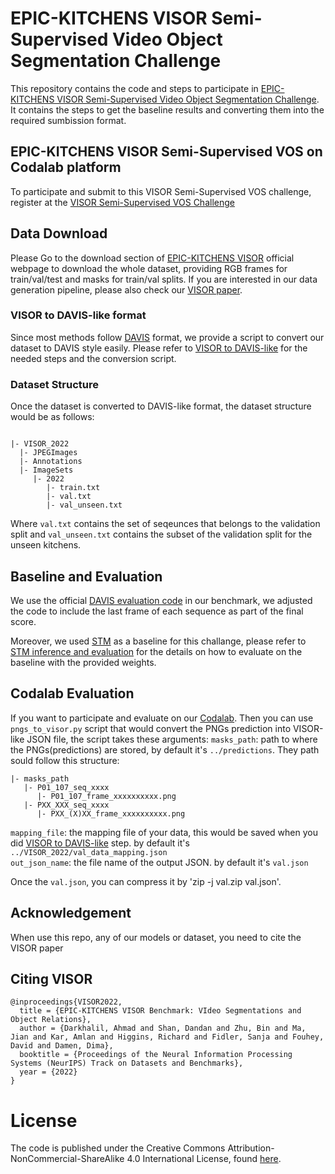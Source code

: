 # EPIC-KITCHENS VISOR Semi-Supervised Video Object Segmentation Challenge

This repository contains the code and steps to participate in [EPIC-KITCHENS VISOR Semi-Supervised Video Object Segmentation Challenge](https://codalab.lisn.upsaclay.fr/competitions/9767). It contains the steps to get the baseline results and converting them into the required sumbission format.
<br>

## EPIC-KITCHENS VISOR Semi-Supervised VOS on Codalab platform
To participate and submit to this VISOR Semi-Supervised VOS challenge, register at the [VISOR Semi-Supervised VOS Challenge](https://codalab.lisn.upsaclay.fr/competitions/9767)

## Data Download
Please Go to the download section of [EPIC-KITCHENS VISOR](https://epic-kitchens.github.io/VISOR/) official webpage to download the whole dataset, providing RGB frames for train/val/test and masks for train/val splits. If you are interested in our data generation pipeline, please also check our [VISOR paper](https://arxiv.org/abs/2209.13064). 

### VISOR to DAVIS-like format
Since most methods follow [DAVIS](https://davischallenge.org/) format, we provide a script to convert our dataset to DAVIS style easily. Please refer to [VISOR to DAVIS-like](https://github.com/epic-kitchens/VISOR-VOS#visor-to-davis-like-format) for the needed steps and the conversion script.


### Dataset Structure
Once the dataset is converted to DAVIS-like format, the dataset structure would be as follows:
```

|- VISOR_2022
  |- JPEGImages
  |- Annotations
  |- ImageSets
     |- 2022
        |- train.txt
        |- val.txt
        |- val_unseen.txt
```
Where `val.txt` contains the set of seqeunces that belongs to the validation split and `val_unseen.txt` contains the subset of the validation split for the unseen kitchens.

## Baseline and Evaluation
We use the official [DAVIS evaluation code](https://github.com/davisvideochallenge/davis2017-evaluation) in our benchmark, we adjusted the code to include the last frame of each sequence as part of the final score.

Moreover, we used [STM](https://github.com/seoungwugoh/STM) as a baseline for this challange, please refer to [STM inference and evaluation](https://github.com/epic-kitchens/VISOR-VOS#evaluation) for the details on how to evaluate on the baseline with the provided weights.

## Codalab Evaluation
If you want to participate and evaluate on our [Codalab](https://codalab.lisn.upsaclay.fr/competitions/9767). Then you can use `pngs_to_visor.py` script that would convert the PNGs prediction into VISOR-like JSON file, the script takes these arguments:
`masks_path`: path to where the PNGs(predictions) are stored, by default it's `../predictions`. They path sould follow this structure: 
```
|- masks_path
   |- P01_107_seq_xxxx
      |- P01_107_frame_xxxxxxxxxx.png
   |- PXX_XXX_seq_xxxx
      |- PXX_(X)XX_frame_xxxxxxxxxx.png
```

`mapping_file`: the mapping file of your data, this would be saved when you did [VISOR to DAVIS-like](https://github.com/epic-kitchens/VISOR-VOS#visor-to-davis-like-format) step. by default it's `../VISOR_2022/val_data_mapping.json`<br>
`out_json_name`: the file name of the output JSON. by default it's `val.json`<br>

Once the `val.json`, you can compress it by 'zip -j val.zip val.json'.

## Acknowledgement

When use this repo, any of our models or dataset, you need to cite the VISOR paper

## Citing VISOR
```
@inproceedings{VISOR2022,
  title = {EPIC-KITCHENS VISOR Benchmark: VIdeo Segmentations and Object Relations},
  author = {Darkhalil, Ahmad and Shan, Dandan and Zhu, Bin and Ma, Jian and Kar, Amlan and Higgins, Richard and Fidler, Sanja and Fouhey, David and Damen, Dima},
  booktitle = {Proceedings of the Neural Information Processing Systems (NeurIPS) Track on Datasets and Benchmarks},
  year = {2022}
}
```


# License

The code is published under the Creative Commons Attribution-NonCommercial-ShareAlike 4.0 International License, found [here](https://creativecommons.org/licenses/by-nc-sa/4.0/).
